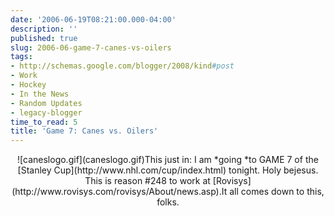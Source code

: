 ```yaml
---
date: '2006-06-19T08:21:00.000-04:00'
description: ''
published: true
slug: 2006-06-game-7-canes-vs-oilers
tags:
- http://schemas.google.com/blogger/2008/kind#post
- Work
- Hockey
- In the News
- Random Updates
- legacy-blogger
time_to_read: 5
title: 'Game 7: Canes vs. Oilers'
---
```


<div style="text-align: center;">![caneslogo.gif](caneslogo.gif)This just in: I am *going *to GAME 7 of the [Stanley Cup](http://www.nhl.com/cup/index.html) tonight. Holy bejesus. This is reason #248 to work at [Rovisys](http://www.rovisys.com/rovisys/About/news.asp).It all comes down to this, folks.